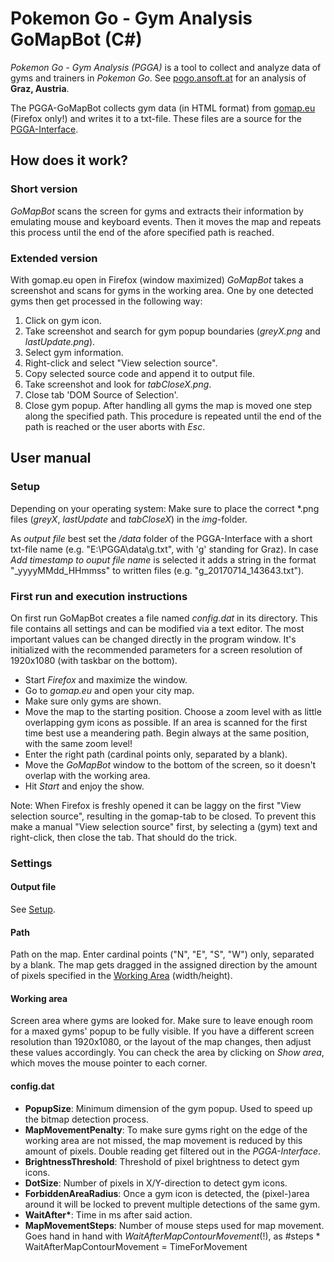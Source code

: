 # Pokemon Go - Gym Analysis GoMapBot (C#)
_Pokemon Go - Gym Analysis (PGGA)_ is a tool to collect and analyze data of gyms and trainers in _Pokemon Go_. See [pogo.ansoft.at](http://pogo.ansoft.at) for an analysis of **Graz, Austria**.

The PGGA-GoMapBot collects gym data (in HTML format) from [gomap.eu](https://gomap.eu) (Firefox only!) and writes it to a txt-file. These files are a source for the [PGGA-Interface](https://github.com/Celegast/PGGA-Interface).

## How does it work?
### Short version
_GoMapBot_ scans the screen for gyms and extracts their information by emulating mouse and keyboard events. Then it moves the map and repeats this process until the end of the afore specified path is reached.
### Extended version
With gomap.eu open in Firefox (window maximized) _GoMapBot_ takes a screenshot and scans for gyms in the working area. One by one detected gyms then get processed in the following way:
1. Click on gym icon.
2. Take screenshot and search for gym popup boundaries (_greyX.png_ and _lastUpdate.png_).
3. Select gym information.
4. Right-click and select "View selection source".
5. Copy selected source code and append it to output file.
6. Take screenshot and look for _tabCloseX.png_.
7. Close tab 'DOM Source of Selection'.
8. Close gym popup.
After handling all gyms the map is moved one step along the specified path. This procedure is repeated until the end of the path is reached or the user aborts with _Esc_.

## User manual
### Setup
Depending on your operating system: Make sure to place the correct *.png files (_greyX_, _lastUpdate_ and _tabCloseX_) in the _img_-folder.

As _output file_ best set the _/data_ folder of the PGGA-Interface with a short txt-file name (e.g. "E:\PGGA\data\g.txt", with 'g' standing for Graz). In case _Add timestamp to ouput file name_ is selected it adds a string in the format "_yyyyMMdd_HHmmss" to written files (e.g. "g_20170714_143643.txt").

### First run and execution instructions
On first run GoMapBot creates a file named _config.dat_ in its directory. This file contains all settings and can be modified via a text editor. The most important values can be changed directly in the program window. It's initialized with the recommended parameters for a screen resolution of 1920x1080 (with taskbar on the bottom).

* Start _Firefox_ and maximize the window.
* Go to _gomap.eu_ and open your city map.
* Make sure only gyms are shown.
* Move the map to the starting position. Choose a zoom level with as little overlapping gym icons as possible. If an area is scanned for the first time best use a meandering path. Begin always at the same position, with the same zoom level!
* Enter the right path (cardinal points only, separated by a blank).
* Move the _GoMapBot_ window to the bottom of the screen, so it doesn't overlap with the working area.
* Hit _Start_ and enjoy the show.

Note: When Firefox is freshly opened it can be laggy on the first "View selection source", resulting in the gomap-tab to be closed. To prevent this make a manual "View selection source" first, by selecting a (gym) text and right-click, then close the tab. That should do the trick.

### Settings
#### Output file
See [Setup](https://github.com/Celegast/PGGA-GoMapBot#setup).
#### Path
Path on the map. Enter cardinal points ("N", "E", "S", "W") only, separated by a blank. The map gets dragged in the assigned direction by the amount of pixels specified in the [Working Area](https://github.com/Celegast/PGGA-GoMapBot#working-area) (width/height).
#### Working area
Screen area where gyms are looked for. Make sure to leave enough room for a maxed gyms' popup to be fully visible. If you have a different screen resolution than 1920x1080, or the layout of the map changes, then adjust these values accordingly. You can check the area by clicking on _Show area_, which moves the mouse pointer to each corner.
#### config.dat
* **PopupSize**: Minimum dimension of the gym popup. Used to speed up the bitmap detection process.
* **MapMovementPenalty**: To make sure gyms right on the edge of the working area are not missed, the map movement is reduced by this amount of pixels. Double reading get filtered out in the _PGGA-Interface_.
* **BrightnessThreshold**: Threshold of pixel brightness to detect gym icons.
* **DotSize**: Number of pixels in X/Y-direction to detect gym icons.
* **ForbiddenAreaRadius**: Once a gym icon is detected, the (pixel-)area around it will be locked to prevent multiple detections of the same gym.
* **WaitAfter\***: Time in ms after said action.
* **MapMovementSteps**: Number of mouse steps used for map movement. Goes hand in hand with _WaitAfterMapContourMovement_(!), as \#steps \* WaitAfterMapContourMovement = TimeForMovement